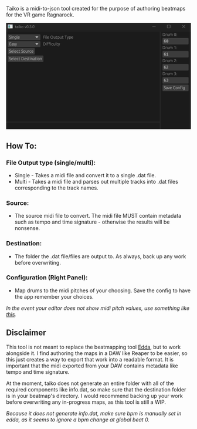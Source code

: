 Taiko is a midi-to-json tool created for the purpose of authoring beatmaps for the VR game Ragnarock.

![Screenshot](https://github.com/jjcosmos/taiko/blob/main/Screenshot.png)

## How To:

### File Output type (single/multi):
- Single - Takes a midi file and convert it to a single .dat file.
- Multi - Takes a midi file and parses out multiple tracks into .dat files corresponding to the track names.

### Source:
- The source midi file to convert. The midi file MUST contain metadata such as tempo and time signature - otherwise the results will be nonsense.

### Destination:
- The folder the .dat file/files are output to. As always, back up any work before overwriting.

### Configuration (Right Panel):
- Map drums to the midi pitches of your choosing. Save the config to have the app remember your choices.

*In the event your editor does not show midi pitch values, use something like [this](https://www.inspiredacoustics.com/en/MIDI_note_numbers_and_center_frequencies).*

## Disclaimer

This tool is not meant to replace the beatmapping tool [Edda](https://github.com/PKBeam/Edda), but to work alongside it. I find authoring the maps in a DAW like Reaper to be easier, so this just creates a way to export that work into a readable format. It is important that the midi exported from your DAW contains metadata like tempo and time signature. 

At the moment, taiko does not generate an entire folder with all of the required components like info.dat, so make sure that the destination folder is in your beatmap's directory. I would recommend backing up your work before overwriting any in-progress maps, as this tool is still a WIP. 

*Because it does not generate info.dat, make sure bpm is manually set in edda, as it seems to ignore a bpm change at global beat 0.*
